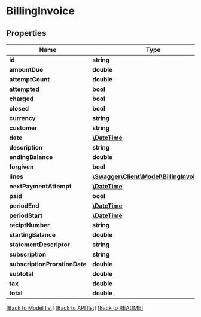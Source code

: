 # BillingInvoice

## Properties
Name | Type | Description | Notes
------------ | ------------- | ------------- | -------------
**id** | **string** |  | 
**amountDue** | **double** |  | [optional] 
**attemptCount** | **double** |  | [optional] 
**attempted** | **bool** |  | [optional] 
**charged** | **bool** |  | [optional] 
**closed** | **bool** |  | [optional] 
**currency** | **string** |  | [optional] 
**customer** | **string** |  | [optional] 
**date** | [**\DateTime**](\DateTime.md) |  | [optional] 
**description** | **string** |  | [optional] 
**endingBalance** | **double** |  | [optional] 
**forgiven** | **bool** |  | [optional] 
**lines** | [**\Swagger\Client\Model\BillingInvoiceLine**](BillingInvoiceLine.md) |  | [optional] 
**nextPaymentAttempt** | [**\DateTime**](\DateTime.md) |  | [optional] 
**paid** | **bool** |  | [optional] 
**periodEnd** | [**\DateTime**](\DateTime.md) |  | [optional] 
**periodStart** | [**\DateTime**](\DateTime.md) |  | [optional] 
**reciptNumber** | **string** |  | [optional] 
**startingBalance** | **double** |  | [optional] 
**statementDescriptor** | **string** |  | [optional] 
**subscription** | **string** |  | [optional] 
**subscriptionProrationDate** | **double** |  | [optional] 
**subtotal** | **double** |  | [optional] 
**tax** | **double** |  | [optional] 
**total** | **double** |  | [optional] 

[[Back to Model list]](../README.md#documentation-for-models) [[Back to API list]](../README.md#documentation-for-api-endpoints) [[Back to README]](../README.md)


